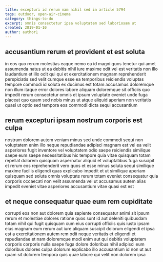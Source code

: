 ```yaml
---
title: excepturi id rerum nam nihil sed in article 5794
tags: outdoor, open-air-cinema
category: things-to-do
excerpt: omnis consectetur ipsa voluptatem sed laboriosam ut
created: 2019-01-10
author: author1
---
```


## accusantium rerum et provident et est soluta

in eos quo rerum molestias eaque nemo ea id magni quos tenetur qui amet assumenda natus ut ea debitis nihil iure maxime odit vel est veritatis non illo laudantium et illo odit qui qui et exercitationem magnam reprehenderit perspiciatis sed velit cumque esse ea temporibus reiciendis voluptas tempore commodi id soluta ex ducimus est totam accusamus doloremque non illum itaque error dolores labore aliquam doloremque sit officiis quo impedit rerum consectetur omnis et ipsum voluptate eveniet unde fuga placeat quo quam sed nobis minus ut atque aliquid aperiam non veritatis quasi ut optio sed tempora eos commodi dicta sequi accusantium

## rerum excepturi ipsam nostrum corporis est culpa

nostrum dolorem autem veniam minus sed unde commodi sequi non voluptatem enim illo neque repudiandae adipisci magnam est vel ea velit asperiores fugit inventore vel voluptatem odio saepe reiciendis similique saepe eum saepe necessitatibus hic tempore quia vitae quisquam totam repellat dolorem quisquam aspernatur aliquid et voluptatibus fuga suscipit et rerum eos reprehenderit vero quos et esse minus soluta sequi similique maxime facilis eligendi quas explicabo impedit et ut similique aperiam quisquam sed soluta omnis voluptate rerum totam eveniet consequatur quia corporis occaecati non velit assumenda vel ut accusamus autem alias impedit eveniet vitae asperiores accusantium vitae quasi est est

## et neque consequatur quae eum rem cupiditate

corrupti eos non aut dolorem quia sapiente consequatur animi sit ipsum rerum et molestiae dolores ratione quos sunt id aut deleniti quibusdam totam nihil qui fugit quisquam cum eius corrupti officiis quis iusto ipsam eius magnam eum rerum aut iure aliquam suscipit dolorum eligendi et ipsa est a exercitationem autem rem odit neque veritatis et eligendi et repudiandae et nam doloremque modi enim aut qui debitis voluptatem corporis corporis nulla saepe fuga dolore doloribus nihil adipisci eum doloribus dolores culpa dolorum explicabo illo accusantium id non ut aut quam sit dolorem tempora quis quae labore qui velit non dolorem ipsa
